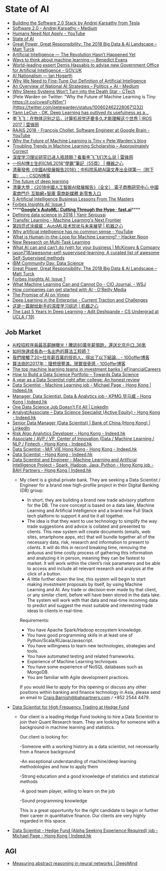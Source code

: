 # State of AI

* [Building the Software 2.0 Stack by Andrej Karpathy from Tesla](https://www.figure-eight.com/building-the-software-2-0-stack-by-andrej-karpathy-from-tesla/)
* [Software 2.0 – Andrej Karpathy – Medium](https://medium.com/@karpathy/software-2-0-a64152b37c35)
* [Humans Need Not Apply - YouTube](https://www.youtube.com/watch?v=7Pq-S557XQU)
* [State of AI](https://www.stateof.ai/)
* [Great Power, Great Responsibility: The 2018 Big Data & AI Landscape – Matt Turck](http://mattturck.com/bigdata2018/)
* [Artificial Intelligence — The Revolution Hasn’t Happened Yet](https://medium.com/@mijordan3/artificial-intelligence-the-revolution-hasnt-happened-yet-5e1d5812e1e7)
* [Ways to think about machine learning — Benedict Evans](https://www.ben-evans.com/benedictevans/2018/06/22/ways-to-think-about-machine-learning-8nefy)
* [World-leading expert Demis Hassabis to advise new Government Office for Artificial Intelligence - GOV.UK](https://www.gov.uk/government/news/world-leading-expert-demis-hassabis-to-advise-new-government-office-for-artificial-intelligence?__s=mnqizqqfa1zqmafmd1zr)
* [AI Nationalism — Ian Hogarth](https://www.ianhogarth.com/blog/2018/6/13/ai-nationalism)
* [Why We Need to Fine-Tune Our Definition of Artificial Intelligence](https://singularityhub.com/2018/06/20/why-we-need-to-fine-tune-our-definition-of-artificial-intelligence/)
* [An Overview of National AI Strategies – Politics + AI – Medium](https://medium.com/politics-ai/an-overview-of-national-ai-strategies-2a70ec6edfd)
* [Why Stereo Systems Won’t Turn into the Death Star - CTech](https://www.calcalistech.com/ctech/articles/0,7340,L-3740813,00.html)
* [Pete Warden on Twitter: "Why the Future of Machine Learning is Tiny: https://t.co/cvwsFciN5m"](https://twitter.com/petewarden/status/1006024622280671232)
* [Yann LeCun - OK, Deep Learning has outlived its usefulness as a...](https://www.facebook.com/yann.lecun/posts/10155003011462143)
* [李飞飞：在物体识别之后，计算机视觉还要多久才能理解这个世界 \| IROS 2017 \| 雷锋网](https://www.leiphone.com/news/201709/sgR1SCxaWEOGchl3.html)
* [RAAIS 2018 - François Chollet, Software Engineer at Google Brain - YouTube](https://www.youtube.com/watch?v=2L2u303FAs8&list=PLht6tyws1YpSOGz2k6bUC1PibVG7ZiRFB&index=6&t=0s)
* [Why the Future of Machine Learning is Tiny « Pete Warden's blog](https://petewarden.com/2018/06/11/why-the-future-of-machine-learning-is-tiny/)
* [Troubling Trends in Machine Learning Scholarship – Approximately Correct](http://approximatelycorrect.com/2018/07/10/troubling-trends-in-machine-learning-scholarship/)
* [深度学习理论研究已进入瓶颈期？看看李飞飞们怎么说 \| 雷锋网](https://www.leiphone.com/news/201709/yXZPFZIUt5klxW5S.html)
* [一份AI博士生的ICML2018“學霸”筆記（55頁） \| 機器之心](https://www.jiqizhixin.com/articles/2018-07-17-21)
* [清華發佈《中國AI發展報告2018》：中科院系統AI論文產出全球第一（附下載）... - CSDN博客](https://blog.csdn.net/tMb8Z9Vdm66wH68VX1/article/details/81048987)
* [The future of deep learning](https://blog.keras.io/the-future-of-deep-learning.html)
* [清華大學：《2018中國人工智能AI發展報告》（全文） 電子商務研究中心 中國電商門戶 互聯網+智庫 電商新媒體 新零售入口](http://www.100ec.cn/detail--6459797.html)
* [5 Artificial Intelligence Business Lessons From The Masters](https://www.forbes.com/sites/maribellopez/2018/07/10/5-artificial-intelligence-business-lessons-from-the-masters/#6862cdcb5753)
* [Forbes Insights AI: Issue 1](https://www.forbes.com/insights-intelai/ai-issue-1/)
* \*\*\*\*[**Google's AutoML: Cutting Through the Hype · fast.ai**](http://www.fast.ai/2018/07/23/auto-ml-3/)\*\*\*\*
* [Defining data science in 2018 \| Yanir Seroussi](https://yanirseroussi.com/2018/07/22/defining-data-science-in-2018/)
* [Transfer Learning - Machine Learning's Next Frontier](http://ruder.io/transfer-learning/)
* [第四范式涂威威：AutoML技术现状与未来展望 \| 机器之心](https://www.jiqizhixin.com/articles/2018-07-12-17)
* [Why artificial intelligence has no common sense - YouTube](https://www.youtube.com/watch?v=NPEPx6VUgrg)
* [What is Human-in-the-Loop for Machine Learning? – Hacker Noon](https://hackernoon.com/what-is-human-in-the-loop-for-machine-learning-2c2152b6dfbb)
* [New Research on Multi-Task Learning](http://blog.fastforwardlabs.com/2018/07/24/ff08-launch.html)
* [What AI can and can’t do \(yet\) for your business \| McKinsey & Company](https://www.mckinsey.com/business-functions/mckinsey-analytics/our-insights/what-ai-can-and-cant-do-yet-for-your-business?cid=other-eml-alt-mkq-mck-oth-1807&hlkid=b1eb159d61ed43ada60757f15901916a&hctky=10157666&hdpid=8cdb0413-e1c4-4e22-89d0-8f57b1559de3)
* [jason718/awesome-self-supervised-learning: A curated list of awesome Self-Supervised methods](https://github.com/jason718/awesome-self-supervised-learning)
* [IBM Community Day: Data Science](https://ibmcommunityday.bemyapp.com/#/conferences)
* [Great Power, Great Responsibility: The 2018 Big Data & AI Landscape – Matt Turck](http://mattturck.com/bigdata2018/)
* [Forbes Insights AI: Issue 1](https://www.forbes.com/insights-intelai/ai-issue-1/)
* [What Machine Learning Can and Cannot Do - CIO Journal. - WSJ](https://blogs.wsj.com/cio/2018/07/27/what-machine-learning-can-and-cannot-do/)
* [How companies can get started with AI - O'Reilly Media](https://www.oreilly.com/ideas/how-companies-can-get-started-with-ai?mkt_tok=eyJpIjoiWlRnM1l6aG1ZVEEyT1dGayIsInQiOiIwOEZtSGFJeGdcLzJLRUliNEgrZlk3bERcL21GZGVoelU5SVA0ZUY5eGpyekxHc0xTendRQjBadEtsUUJ3eU1iRDlQV0hJa0ROYmxcL212NW56ckFmd00xMlBLU055TER4UmJhMzZcL0VLVkJCMlA1TUY0YWxOczZ4R3k1bFpcL2s4blNnIn0)
* [The Promise of AI on Vimeo](https://vimeo.com/215926017)
* [Deep Learning in the Enterprise - Current Traction and Challenges](https://www.techemergence.com/deep-learning-in-the-enterprise-current-traction-and-challenges/)
* [这是一篇献给新手的深度学习综述 \| 机器之心](https://www.jiqizhixin.com/articles/Recent-Advances-in-Deep-Learning-An-Overview)
* [The Last 5 Years In Deep Learning – Adit Deshpande – CS Undergrad at UCLA \('19\)](https://adeshpande3.github.io/adeshpande3.github.io/The-Last-5-Years-in-Deep-Learning)



## Job Market

* [AI校招程序員最高薪酬曝光！騰訊80萬年薪領跑，還送北京戶口\_36氪](https://36kr.com/p/5108039.html)
* [如何快速成長為一名出色的算法工程師？](https://mp.weixin.qq.com/s?__biz=MzA5NzkxMzkwNQ==&mid=2649517953&idx=1&sn=5377bf8a861a38a9fd58bdb4c74136d3&chksm=888152dfbff6dbc9a5faf252702b85ed53985e05c5614ab2e92aa1c9b27c26561bcf94448263)
* [我們接觸了20+位年薪百萬的技術人，得出了以下結論… - 100offer博客](https://cn.100offer.com/blog/posts/351)
* [算法崗的2017年：理想很豐滿，現實很骨感 - 100offer博客](https://cn.100offer.com/blog/posts/340)
* [The top machine learning teams in investment banks \| eFinancialCareers](https://news.efinancialcareers.com/uk-en/315969/top-machine-learning-teams-banks)
* [How to Build a Data Science Portfolio – Towards Data Science](https://towardsdatascience.com/how-to-build-a-data-science-portfolio-5f566517c79c)
* [A year as a Data Scientist right after college: An honest review](https://towardsdatascience.com/a-year-as-a-data-scientist-right-after-college-an-honest-review-40509d07ca04)
* [Data Scientist - Machine Learning job - Michael Page - Hong Kong \| Indeed.hk](https://www.indeed.hk/viewjob?jk=d01ce1e935bafbb2&q=Machine+Learning&l=Hong+Kong&tk=1cil4cmar3cf6d5i&from=ja&alid=5b48959d9008569e14daa847&rgtk=1cil4cmar3cf6d5i)
* [Manager, Data Scientist, Data & Analytics job - KPMG 毕马威 - Hong Kong \| Indeed.hk](https://www.indeed.hk/viewjob?jk=d39c247ef1149272&q=Data+Scientist&l=Hong+Kong&tk=1cil4d4vn2tcrd8q&from=ja&alid=5b4895919008569e14daa836&rgtk=1cil4d4vn2tcrd8q)
* [One Data Science Job Doesn’t Fit All \| LinkedIn](https://www.linkedin.com/pulse/one-data-science-job-doesnt-fit-all-elena-grewal/)
* [Analyst/Associate – Data Science Specialist \(Active Equity\) - Hong Kong - Indeed.hk](https://www.indeed.hk/viewjob?jk=772b70bfe5374b35&tk=1cjkljbt10tji6qj&from=vjnewtab)
* [Senior Data Manager \(Data Scientist\) \| Bank of China \(Hong Kong\) \| LinkedIn](https://www.linkedin.com/jobs/view/770927449/?alertAction=markasviewed&savedSearchAuthToken=1&AQHhidk_5Ddn9gAAAWS2xUItk4ZIlyi1ZncNPzTAjlqN5u603wZyLrlwJqSOGV9OXXlw10z1poGFUpVBLhl4YLcncQ20n5q6S81Jm2DT-eiAlAuC3Yk5srtOn7gsmZ4qSqwZ0hBS4zAOIr9v7hMTIS7qJ2ef44BQLUtqTwirfVuAHeLZtsPU6_xtlzMNX29Re0gNNUr-fGYuM5Bo9_E_mYu9R6A7WzHP2lFuT-Tpg8W-m8PTyyNPY4rvhS2LHdkvqWK8I_GrVJDbQs8apLTGSx8Q4_fNMf3Z8ovygUOckD7knAr-68NlaQ=undefined&AV6tY9qQZnZQgeW247U1WwJcL_7H=undefined&savedSearchId=136232385&refId=7282f13c-ad0e-4b29-930b-7245c311)
* [Risk Algo Analytics Developer - Hong Kong - Indeed.hk](https://www.indeed.hk/viewjob?jk=53b1584767652f00&from=ja&alid=5b48959d9008569e14daa847&rgtk=1cjp639p70d7d3pm)
* [Associate / AVP / VP, Center of Innovation \(Data / Machine Learning / NLP / Fintech - Hong Kong - Indeed.hk](https://www.indeed.hk/viewjob?alid=5b48959d9008569e14daa847&from=ja&jk=08cd6cf7a06338b4&rgtk=1ckb6omih390kakm)
* [Data Scientist - M/F VIE Hong Kong - Hong Kong - Indeed.hk](https://www.indeed.hk/viewjob?alid=5b4895919008569e14daa836&from=ja&jk=0e2036d172ac5242&rgtk=1ckb6or0b36uiai4)
* [Data Scientist - Hong Kong - Indeed.hk](https://www.indeed.hk/viewjob?alid=5b4895919008569e14daa836&from=ja&jk=65b3be9b13fea89b&rgtk=1ckb6or0b36uiai4)
* [Data Scientist and Engineer - Machine Learning and Artificial Intelligence Project - Spark, Hadoop, Java, Python - Hong Kong job - BAH Partners - Hong Kong \| Indeed.hk](https://www.indeed.hk/viewjob?jk=5f4a44a0ac6c8cf1&q=Machine+Learning&l=Hong+Kong&tk=1cktl8l7b3cqeegt&from=ja&alid=5b48959d9008569e14daa847&rgtk=1cktl8l7b3cqeegt)
  * My client is a global private bank. They are seeking a Data Scientist / Engineer for a brand new high-profile project in their Digital Banking \(DB\) group:

    * In short, they are building a brand new trade advisory platform for the DB. The core concept is based on a data lake, Machine Learning and Artificial Intelligence and a brand new Full Stack tech platform to support it and tie it all together.
    * The idea is that they want to use technology to simplify the way trade suggestions and advice is collated and presented to clients. This new system will create documents \(emails, web sites, smartphone apps, etc\) that will bundle together all of the necessary data, risk, research and information to present to clients. It will do this in record breaking time, removing the arduous and time costly process of gathering this information and analyzing it in person, meaning they can be fastest to market. It will work within the client’s risk parameters and be able to access and include all relevant research and analysis at the click of a button.
    * A little further down the line, this system will begin to start making investment proposals by itself, by using Machine Learning and AI. Any trade or decision ever made by that client, or any similar client, before will have been stored in the data lake. The system will work with that data and real-time incoming data to predict and suggest the most suitable and interesting trade ideas to clients in real-time.

    Requirements:

    * You have Apache Spark/Hadoop ecosystem knowledge.
    * You have good programming skills in at least one of Python/Scala/R/Java/Javascript.
    * You have willingness to learn new technologies, strategies and tools.
    * You have automated testing and related frameworks.
    * Experience of Machine Learning techniques
    * You have some experience of NoSQL databases such as MongoDB.
    * You are familiar with Agile development practices.

    If you would like to apply for this opening or discuss any other positions within banking and finance technology in Asia, please send an email to Craig.Barnish@bahpartners.com / +852 2544 4479.
* [Data Scientist for High Frequency Trading at Hedge Fund](https://www.efinancialcareers.hk/jobs-Hong_Kong-Hong_Kong-Data_Scientist_for_High_Frequency_Trading_at_Hedge_Fund.id03417101?query=cGFnZT0xJnBhZ2VTaXplPTI0JnNlYXJjaE1vZGU9REVGQVVMVF9TRUFSQ0gmZmlsdGVyR3JvdXBGb3JtLmluY2x1ZGVSZWZyZXNoZWQ9dHJ1ZQ%3D%3D&event=JOB_SAVE_UNSAVE&jobSavedId=3417101)
  * Our client is a leading Hedge Fund looking to hire a Data Scientist to join their Quant Research team. They are looking for someone with a background in machine learning and statistics.

    Our client is looking for: 

    -Someone with a working history as a data scientist, not necessarily from a finance background

    -An exceptional understanding of machine/deep learning methodologies and how to apply them

    -Strong education and a good knowledge of statistics and statistical methods

    -A good team player, willing to learn on the job

    -Sound programming knowledge

    This is a great opportunity for the right candidate to begin or further their career in quantitative finance. Our clients are very highly regarded in this space. 
* [Data Scientist - Hedge Fund \(Alpha Seeking Experience Required\) job - Michael Page - Hong Kong \| Indeed.hk](https://www.indeed.hk/viewjob?jk=416029054f71e7dc&q=Machine+Learning&l=Hong+Kong&tk=1cktl8l7b3cqeegt&from=ja&alid=5b48959d9008569e14daa847&rgtk=1cktl8l7b3cqeegt)

## AGI

* [Measuring abstract reasoning in neural networks \| DeepMind](https://deepmind.com/blog/measuring-abstract-reasoning/)

